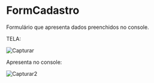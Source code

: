 # FormCadastro
Formulário que apresenta dados preenchidos no console.



TELA:

![Capturar](https://user-images.githubusercontent.com/48732887/109819483-df260b00-7c12-11eb-9adb-e17f64706f1e.PNG)




Apresenta no console:

![Capturar2](https://user-images.githubusercontent.com/48732887/109819485-dfbea180-7c12-11eb-8dc7-c2c6daa3e8bd.PNG)


